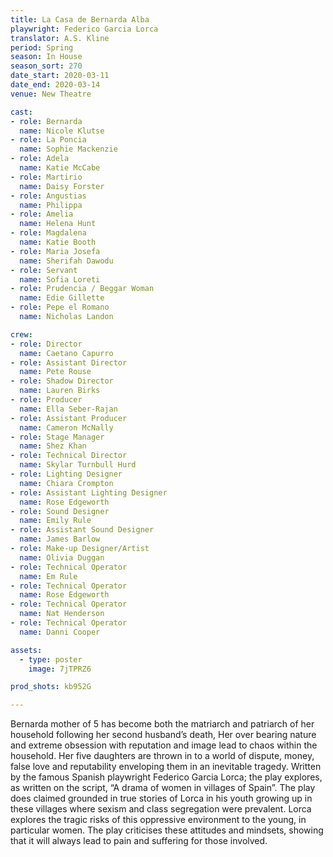 ```yaml
---
title: La Casa de Bernarda Alba
playwright: Federico Garcia Lorca
translator: A.S. Kline
period: Spring
season: In House
season_sort: 270
date_start: 2020-03-11
date_end: 2020-03-14
venue: New Theatre

cast:
- role: Bernarda
  name: Nicole Klutse
- role: La Poncia
  name: Sophie Mackenzie
- role: Adela 
  name: Katie McCabe
- role: Martirio
  name: Daisy Forster
- role: Angustias
  name: Philippa
- role: Amelia
  name: Helena Hunt
- role: Magdalena 
  name: Katie Booth
- role: Maria Josefa
  name: Sherifah Dawodu
- role: Servant
  name: Sofia Loreti 
- role: Prudencia / Beggar Woman 
  name: Edie Gillette
- role: Pepe el Romano
  name: Nicholas Landon

crew: 
- role: Director
  name: Caetano Capurro 
- role: Assistant Director 
  name: Pete Rouse
- role: Shadow Director 
  name: Lauren Birks
- role: Producer
  name: Ella Seber-Rajan
- role: Assistant Producer
  name: Cameron McNally
- role: Stage Manager 
  name: Shez Khan
- role: Technical Director 
  name: Skylar Turnbull Hurd
- role: Lighting Designer 
  name: Chiara Crompton
- role: Assistant Lighting Designer 
  name: Rose Edgeworth
- role: Sound Designer 
  name: Emily Rule
- role: Assistant Sound Designer 
  name: James Barlow
- role: Make-up Designer/Artist
  name: Olivia Duggan
- role: Technical Operator 
  name: Em Rule
- role: Technical Operator 
  name: Rose Edgeworth
- role: Technical Operator 
  name: Nat Henderson
- role: Technical Operator 
  name: Danni Cooper

assets:
  - type: poster
    image: 7jTPRZ6

prod_shots: kb952G

---
```


Bernarda mother of 5 has become both the matriarch and patriarch of her household following her second husband’s death, Her over bearing nature and extreme obsession with reputation and image lead to chaos within the household. Her five daughters are thrown in to a world of dispute, money, false love and reputability enveloping them in an inevitable tragedy. Written by the famous Spanish playwright Federico Garcia Lorca; the play explores, as written on the script, “A drama of women in villages of Spain”. The play does claimed grounded in true stories of Lorca in his youth growing up in these villages where sexism and class segregation were prevalent. Lorca explores the tragic risks of
this oppressive environment to the young, in particular women. The play criticises these attitudes and mindsets, showing that it will always lead to pain and suffering for those involved.
